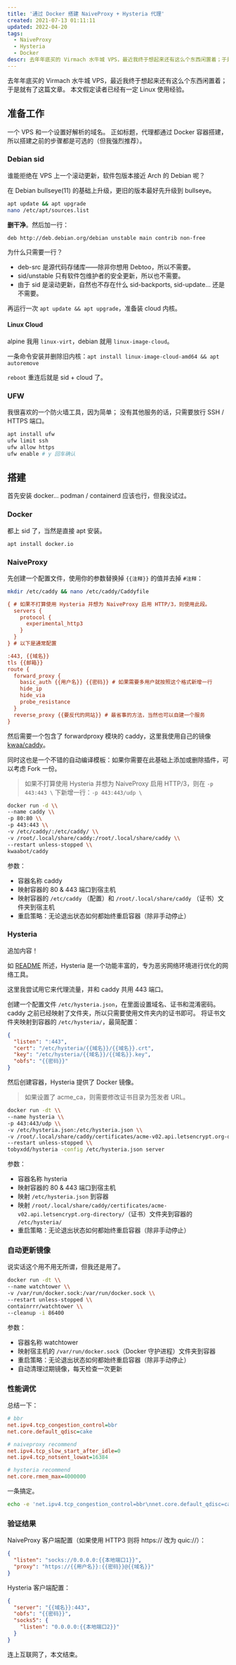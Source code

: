 ```yaml
---
title: '通过 Docker 搭建 NaiveProxy + Hysteria 代理'
created: 2021-07-13 01:11:11
updated: 2022-04-20
tags:
  - NaiveProxy
  - Hysteria
  - Docker
descr: 去年年底买的 Virmach 水牛城 VPS，最近我终于想起来还有这么个东西闲置着；于是就有了这篇文章。
---
```


去年年底买的 Virmach 水牛城 VPS，最近我终于想起来还有这么个东西闲置着；于是就有了这篇文章。
本文假定读者已经有一定 Linux 使用经验。

## 准备工作

一个 VPS 和一个设置好解析的域名。
正如标题，代理都通过 Docker 容器搭建，所以搭建之前的步骤都是可选的（但我强烈推荐）。

### Debian sid

谁能拒绝在 VPS 上一个滚动更新，软件包版本接近 Arch 的 Debian 呢？

在 Debian bullseye(11) 的基础上升级，更旧的版本最好先升级到 bullseye。

```bash
apt update && apt upgrade
nano /etc/apt/sources.list
```

**删干净**。然后加一行：

```text
deb http://deb.debian.org/debian unstable main contrib non-free
```

为什么只需要一行？

- deb-src 是源代码存储库——除非你想用 Debtoo，所以不需要。
- sid/unstable 只有软件包维护者的安全更新，所以也不需要。
- 由于 sid 是滚动更新，自然也不存在什么 sid-backports, sid-update... 还是不需要。

再运行一次 `apt update && apt upgrade`，准备装 cloud 内核。

#### Linux Cloud

alpine 我用 `linux-virt`，debian 就用 `linux-image-cloud`。

一条命令安装并删除旧内核：`apt install linux-image-cloud-amd64 && apt autoremove`

`reboot` 重连后就是 sid + cloud 了。

### UFW

我很喜欢的一个防火墙工具，因为简单；
没有其他服务的话，只需要放行 SSH / HTTPS 端口。

```bash
apt install ufw
ufw limit ssh
ufw allow https
ufw enable # y 回车确认
```

## 搭建

首先安装 docker... podman / containerd 应该也行，但我没试过。

### Docker

都上 sid 了，当然是直接 apt 安装。

```bash
apt install docker.io
```

### NaiveProxy

先创建一个配置文件，使用你的参数替换掉 `{{注释}}` 的值并去掉 `#注释`：

```bash
mkdir /etc/caddy && nano /etc/caddy/Caddyfile
```

```ini filename="/etc/caddy/Caddyfile"
{ # 如果不打算使用 Hysteria 并想为 NaiveProxy 启用 HTTP/3，则使用此段。
  servers {
    protocol {
      experimental_http3
    }
  }
} # 以下是通常配置

:443, {{域名}}
tls {{邮箱}}
route {
  forward_proxy {
    basic_auth {{用户名}} {{密码}} # 如果需要多用户就按照这个格式新增一行
    hide_ip
    hide_via
    probe_resistance
  }
  reverse_proxy {{要反代的网站}} # 最省事的方法，当然也可以自建一个服务
}
```

然后需要一个包含了 forwardproxy 模块的 caddy，这里我使用自己的镜像 [kwaa/caddy](https://github.com/kwaa/caddy)。

同时这也是一个不错的自动编译模板：如果你需要在此基础上添加或删除插件，可以考虑 Fork 一份。

> 如果不打算使用 Hysteria 并想为 NaiveProxy 启用 HTTP/3，则在 `-p 443:443 \` 下新增一行：`-p 443:443/udp \`

```bash
docker run -d \\
--name caddy \\
-p 80:80 \\
-p 443:443 \\
-v /etc/caddy/:/etc/caddy/ \\
-v /root/.local/share/caddy:/root/.local/share/caddy \\
--restart unless-stopped \\
kwaabot/caddy
```

参数：

- 容器名称 caddy
- 映射容器的 80 & 443 端口到宿主机
- 映射容器的 `/etc/caddy` （配置）和 `/root/.local/share/caddy` （证书）文件夹到宿主机
- 重启策略：无论退出状态如何都始终重启容器（除非手动停止）

### Hysteria

追加内容！

如 [README](https://github.com/HyNetwork/hysteria/blob/master/README.zh.md) 所述，Hysteria 是一个功能丰富的，专为恶劣网络环境进行优化的网络工具。

这里我尝试用它来代理流量，并和 caddy 共用 443 端口。

创建一个配置文件 `/etc/hysteria.json`，在里面设置域名、证书和混淆密码。
caddy 之前已经映射了文件夹，所以只需要使用文件夹内的证书即可。
将证书文件夹映射到容器的 `/etc/hysteria/`，最简配置：

```json filename="/etc/hysteria.json"
{
  "listen": ":443",
  "cert": "/etc/hysteria/{{域名}}/{{域名}}.crt",
  "key": "/etc/hysteria/{{域名}}/{{域名}}.key",
  "obfs": "{{密码}}"
}
```

然后创建容器，Hysteria 提供了 Docker 镜像。

> 如果设置了 acme_ca，则需要修改证书目录为签发者 URL。

```bash
docker run -dt \\
--name hysteria \\
-p 443:443/udp \\
-v /etc/hysteria.json:/etc/hysteria.json \\
-v /root/.local/share/caddy/certificates/acme-v02.api.letsencrypt.org-directory/:/etc/hysteria/ \\
--restart unless-stopped \\
tobyxdd/hysteria -config /etc/hysteria.json server
```

参数：

- 容器名称 hysteria
- 映射容器的 80 & 443 端口到宿主机
- 映射 `/etc/hysteria.json` 到容器
- 映射 `/root/.local/share/caddy/certificates/acme-v02.api.letsencrypt.org-directory/`（证书）文件夹到容器的 `/etc/hysteria/`
- 重启策略：无论退出状态如何都始终重启容器（除非手动停止）

### 自动更新镜像

说实话这个用不用无所谓，但我还是用了。

```bash
docker run -dt \\
--name watchtower \\
-v /var/run/docker.sock:/var/run/docker.sock \\
--restart unless-stopped \\
containrrr/watchtower \\
--cleanup -i 86400
```

参数：

- 容器名称 watchtower
- 映射宿主机的 `/var/run/docker.sock`（Docker 守护进程）文件夹到容器
- 重启策略：无论退出状态如何都始终重启容器（除非手动停止）
- 自动清理过期镜像，每天检查一次更新

### 性能调优

总结一下：

```ini
# bbr
net.ipv4.tcp_congestion_control=bbr
net.core.default_qdisc=cake

# naiveproxy recommend
net.ipv4.tcp_slow_start_after_idle=0
net.ipv4.tcp_notsent_lowat=16384

# hysteria recommend
net.core.rmem_max=4000000
```

一条搞定。

```bash
echo -e 'net.ipv4.tcp_congestion_control=bbr\nnet.core.default_qdisc=cake\nnet.ipv4.tcp_slow_start_after_idle=0\nnet.ipv4.tcp_notsent_lowat=16384\nnet.core.rmem_max=4000000' >> /etc/sysctl.conf && sysctl -p
```

### 验证结果

NaiveProxy 客户端配置（如果使用 HTTP3 则将 https:// 改为 quic://）：

```json filename="/etc/naive/config.json"
{
  "listen": "socks://0.0.0.0:{{本地端口1}}",
  "proxy": "https://{{用户名}}:{{密码}}@{{域名}}"
}
```

Hysteria 客户端配置：

```json filename="/etc/hysteria.json"
{
  "server": "{{域名}}:443",
  "obfs": "{{密码}}",
  "socks5": {
    "listen": "0.0.0.0:{{本地端口2}}"
  }
}
```

连上互联网了，本文结束。
